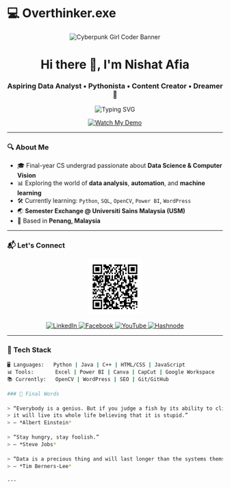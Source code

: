 # 💻 Overthinker.exe  

<p align="center">
  <img src="player nishat.mp4" alt="Cyberpunk Girl Coder Banner"/>
</p>

<h1 align="center">Hi there 👋, I'm Nishat Afia</h1>
<h3 align="center">Aspiring Data Analyst • Pythonista • Content Creator • Dreamer 💭</h3>

<p align="center">
  <img src="https://readme-typing-svg.demolab.com?font=Fira+Code&weight=600&pause=1000&center=true&vCenter=true&multiline=true&width=500&height=80&lines=Curiosity+into+Code.;Breaking+Problems+One+Bug+at+a+Time.;Data+is+My+Playground." alt="Typing SVG" />
</p>

<!-- Video Preview under Name -->
<p align="center">
  <a href="player nishat.mp4">
    <img src="https://raw.githubusercontent.com/nishatverse/Overthinker.exe/main/f32ea936-75f4-47bb-be74-492d0341a0d2.png" alt="Watch My Demo" width="480"/>
  </a>
</p>

---

### 🔍 About Me  
- 🎓 Final-year CS undergrad passionate about **Data Science & Computer Vision**  
- 📊 Exploring the world of **data analysis**, **automation**, and **machine learning**  
- 🛠 Currently learning: `Python`, `SQL`, `OpenCV`, `Power BI`, `WordPress`  
- 🌏 **Semester Exchange @ Universiti Sains Malaysia (USM)**  
- 📍 Based in **Penang, Malaysia**

---

### 📬 Let's Connect

<p align="center">
  <img src="nishat_afia_linkedin_qr.png" alt="LinkedIn QR" width="130"/>
</p>

<p align="center">
  <a href="https://www.linkedin.com/in/nishat-afia-890bab255/" target="_blank">
    <img alt="LinkedIn" src="https://img.shields.io/badge/LinkedIn-0077B5?style=flat-square&logo=linkedin&logoColor=white" />
  </a>
  <a href="https://www.facebook.com/share/1MDsSCo24R/" target="_blank">
    <img alt="Facebook" src="https://img.shields.io/badge/Facebook-1877F2?style=flat-square&logo=facebook&logoColor=white" />
  </a>
  <a href="https://www.youtube.com/@strawberry4077" target="_blank">
    <img alt="YouTube" src="https://img.shields.io/badge/YouTube-FF0000?style=flat-square&logo=youtube&logoColor=white" />
  </a>
  <a href="https://hashnode.com/@nishatlog" target="_blank">
    <img alt="Hashnode" src="https://img.shields.io/badge/Hashnode-2962FF?style=flat-square&logo=hashnode&logoColor=white" />
  </a>
</p>

---

### 🧰 Tech Stack  
```bash
🖥️ Languages:   Python | Java | C++ | HTML/CSS | JavaScript  
📊 Tools:       Excel | Power BI | Canva | CapCut | Google Workspace  
📚 Currently:   OpenCV | WordPress | SEO | Git/GitHub  

### 🌟 Final Words  

> “Everybody is a genius. But if you judge a fish by its ability to climb a tree,  
> it will live its whole life believing that it is stupid.”  
> — *Albert Einstein*

> “Stay hungry, stay foolish.”  
> — *Steve Jobs*

> “Data is a precious thing and will last longer than the systems themselves.”  
> — *Tim Berners-Lee*

---

